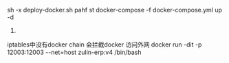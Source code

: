sh -x deploy-docker.sh pahf st
docker-compose  -f docker-compose.yml up -d



1.
iptables中没有docker chain 会拦截docker 访问外网
docker run -dit -p 12003:12003 --net=host zulin-erp:v4 /bin/bash
